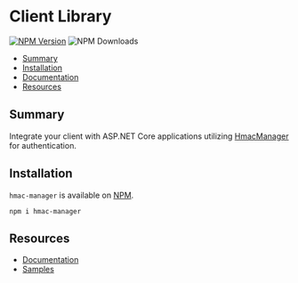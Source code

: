 
# Client Library

[![NPM Version](https://img.shields.io/npm/v/hmac-manager)](https://www.npmjs.com/package/hmac-manager) ![NPM Downloads](https://img.shields.io/npm/d18m/hmac-manager)

- [Summary](#summary)
- [Installation](#installation)
- [Documentation](lib/hmac_manager/README.md)
- [Resources](#resources)

## Summary

Integrate your client with ASP.NET Core applications utilizing [HmacManager](../src/README.md) for authentication.

## Installation

`hmac-manager` is available on [NPM](https://www.npmjs.com/package/hmac-manager). 

    npm i hmac-manager

## Resources

- [Documentation](lib/hmac_manager/)
- [Samples](../samples/WebToApiAuthenticationWithJavaScriptClient/)